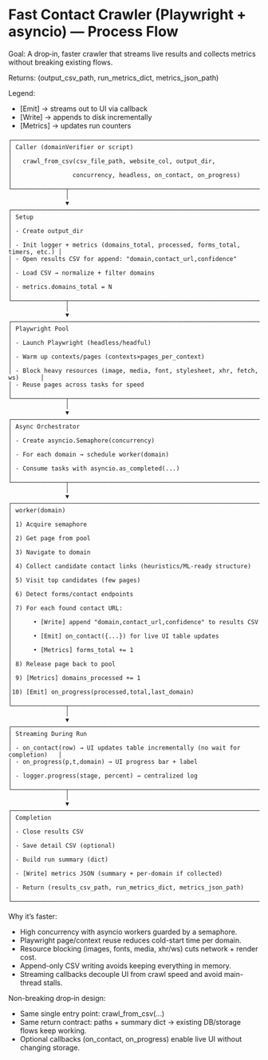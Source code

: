 # Fast Contact Crawler (Playwright + asyncio) — Process Flow

Goal: A drop‑in, faster crawler that streams live results and collects metrics without breaking existing flows.

Returns: (output_csv_path, run_metrics_dict, metrics_json_path)

Legend:
- [Emit] → streams out to UI via callback
- [Write] → appends to disk incrementally
- [Metrics] → updates run counters

```
┌───────────────────────────────────────────────────────────────────────────────┐
│ Caller (domainVerifier or script)                                             │
│   crawl_from_csv(csv_file_path, website_col, output_dir,                      │
│                 concurrency, headless, on_contact, on_progress)               │
└───────────────┬───────────────────────────────────────────────────────────────┘
                │
                ▼
┌───────────────────────────────────────────────────────────────────────────────┐
│ Setup                                                                         │
│ - Create output_dir                                                           │
│ - Init logger + metrics (domains_total, processed, forms_total, timers, etc.) │
│ - Open results CSV for append: "domain,contact_url,confidence"                │
│ - Load CSV → normalize + filter domains                                       │
│ - metrics.domains_total = N                                                   │
└───────────────┬───────────────────────────────────────────────────────────────┘
                │
                ▼
┌───────────────────────────────────────────────────────────────────────────────┐
│ Playwright Pool                                                               │
│ - Launch Playwright (headless/headful)                                        │
│ - Warm up contexts/pages (contexts×pages_per_context)                         │
│ - Block heavy resources (image, media, font, stylesheet, xhr, fetch, ws)      │
│ - Reuse pages across tasks for speed                                          │
└───────────────┬───────────────────────────────────────────────────────────────┘
                │
                ▼
┌───────────────────────────────────────────────────────────────────────────────┐
│ Async Orchestrator                                                            │
│ - Create asyncio.Semaphore(concurrency)                                       │
│ - For each domain → schedule worker(domain)                                   │
│ - Consume tasks with asyncio.as_completed(...)                                │
└───────────────┬───────────────────────────────────────────────────────────────┘
                │
                ▼
┌───────────────────────────────────────────────────────────────────────────────┐
│ worker(domain)                                                                │
│ 1) Acquire semaphore                                                          │
│ 2) Get page from pool                                                         │
│ 3) Navigate to domain                                                         │
│ 4) Collect candidate contact links (heuristics/ML-ready structure)            │
│ 5) Visit top candidates (few pages)                                           │
│ 6) Detect forms/contact endpoints                                             │
│ 7) For each found contact URL:                                                │
│      • [Write] append "domain,contact_url,confidence" to results CSV          │
│      • [Emit] on_contact({...}) for live UI table updates                     │
│      • [Metrics] forms_total += 1                                             │
│ 8) Release page back to pool                                                  │
│ 9) [Metrics] domains_processed += 1                                           │
│10) [Emit] on_progress(processed,total,last_domain)                            │
└───────────────┬───────────────────────────────────────────────────────────────┘
                │
                ▼
┌───────────────────────────────────────────────────────────────────────────────┐
│ Streaming During Run                                                          │
│ - on_contact(row) → UI updates table incrementally (no wait for completion)   │
│ - on_progress(p,t,domain) → UI progress bar + label                           │
│ - logger.progress(stage, percent) → centralized log                           │
└───────────────┬───────────────────────────────────────────────────────────────┘
                │
                ▼
┌───────────────────────────────────────────────────────────────────────────────┐
│ Completion                                                                    │
│ - Close results CSV                                                           │
│ - Save detail CSV (optional)                                                  │
│ - Build run summary (dict)                                                    │
│ - [Write] metrics JSON (summary + per-domain if collected)                    │
│ - Return (results_csv_path, run_metrics_dict, metrics_json_path)              │
└───────────────────────────────────────────────────────────────────────────────┘
```

Why it’s faster:
- High concurrency with asyncio workers guarded by a semaphore.
- Playwright page/context reuse reduces cold-start time per domain.
- Resource blocking (images, fonts, media, xhr/ws) cuts network + render cost.
- Append-only CSV writing avoids keeping everything in memory.
- Streaming callbacks decouple UI from crawl speed and avoid main-thread stalls.

Non-breaking drop‑in design:
- Same single entry point: crawl_from_csv(...)
- Same return contract: paths + summary dict → existing DB/storage flows keep working.
- Optional callbacks (on_contact, on_progress) enable live UI without changing storage.